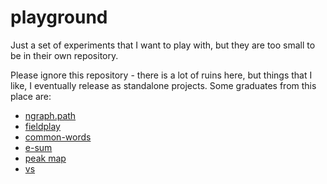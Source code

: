# playground

Just a set of experiments that I want to play with, but they are too small to be in their own repository.


Please ignore this repository - there is a lot of ruins here, but things that I
like, I eventually release as standalone projects. Some graduates from this place are:

* [ngraph.path](https://github.com/anvaka/ngraph.path)
* [fieldplay](https://github.com/anvaka/fieldplay)
* [common-words](https://github.com/anvaka/common-words)
* [e-sum](https://github.com/anvaka/e-sum)
* [peak map](https://github.com/anvaka/peak-map)
* [vs](https://github.com/anvaka/vs)

